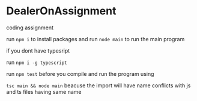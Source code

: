 # DealerOnAssignment
coding assignment

run `npm i` to install packages and run `node main` to run the main program

if you dont have typesript 

run `npm i -g typescript`

run `npm test` before you compile and run the program using 

`tsc main && node main` beacuse the import will have name conflicts with js and ts files having same name
